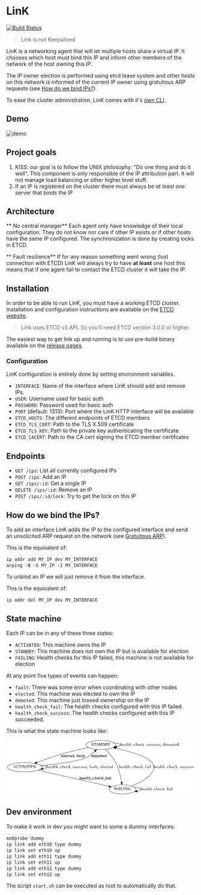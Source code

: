 # LinK
[![Build Status](https://travis-ci.org/Scalingo/link.svg?branch=master)](https://travis-ci.org/Scalingo/link)

> Link is not Keepalived

LinK is a networking agent that will let multiple hosts share a virtual IP. It
chooses which host must bind this IP and inform other members of the
network of the host owning this IP.

The IP owner election is performed using etcd lease system and other hosts on
this network is informed of the current IP owner using gratuitous ARP
requests (see [How do we bind IPs?](#how-do-we-bind-the-ips)).

To ease the cluster administration, LinK comes with it's
[own CLI](https://github.com/Scalingo/link/tree/master/cmd/link-client/).


## Demo

![demo](https://raw.githubusercontent.com/Scalingo/link/master/media/demo.gif)

## Project goals

1. KISS: our goal is to follow the UNIX philosophy: "Do one thing and do it
   well". This component is only responsible of the IP attribution part. It
   will not manage load balancing or other higher level stuff.
1. If an IP is registered on the cluster there must always be *at least one*
   server that binds the IP

## Architecture

** No central manager** Each agent only have knowledge of their local
configuration. They do not know nor care if other IP exists or if other hosts
have the same IP configured. The synchronization is done by creating locks in
ETCD.

** Fault resilience** If for any reason something went wrong (lost connection
with ETCD) LinK will always try to have **at least** one host this means that
if one agent fail to contact the ETCD cluster it will take the IP.

## Installation

In order to be able to run LinK, you must have a working ETCD cluster.
Installation and configuration instructions are available on the [ETCD
website](https://coreos.com/etcd/docs/latest/getting-started-with-etcd.html).

> Link uses ETCD v3 API. So you'll need ETCD version 3.0.0 or higher.

The easiest way to get link up and running is to use pre-build binary available
on the [release pages](https://github.com/Scalingo/link/releases).

### Configuration

LinK configuration is entirely done by setting environment variables.

- `INTERFACE`: Name of the interface where LinK should add and remove IPs.
- `USER`: Username used for basic auth
- `PASSWORD`: Password used for basic auth
- `PORT` (default: 1313): Port where the LinK HTTP interface will be available
- `ETCD_HOSTS`: The different endpoints of ETCD members
- `ETCD_TLS_CERT`: Path to the TLS X.509 certificate
- `ETCD_TLS_KEY`: Path to the private key authenticating the certificate
- `ETCD_CACERT`: Path to the CA cert signing the ETCD member certifcates

## Endpoints

- `GET /ips`: List all currently configured IPs
- `POST /ips`: Add an IP
- `GET /ips/:id`: Get a single IP
- `DELETE /ips/:id`: Remove an IP
- `POST /ips/:id/lock`: Try to get the lock on this IP

## How do we bind the IPs?

To add an interface LinK adds the IP to the configured interface and send an
unsolicited ARP request on the network (see [Gratuitous
ARP](https://wiki.wireshark.org/Gratuitous_ARP)).

This is the equivalent of:

```shell
ip addr add MY_IP dev MY_INTERFACE
arping -B -S MY_IP -I MY_INTERFACE
```

To unbind an IP we will just remove it from the interface.

This is the equivalent of:

```shell
ip addr del MY_IP dev MY_INTERFACE
```

## State machine

Each IP can be in any of these three states:

- `ACTIVATED`: This machine owns the IP
- `STANDBY`: This machine does not own the IP but is available for election
- `FAILING`: Health checks for this IP failed, this machine is not available for election

At any point five types of events can happen:
- `fault`: There was some error when coordinating with other nodes
- `elected`: This machine was elected to own the IP
- `demoted`: This machine just loosed ownership on the IP
- `health_check_fail`: The health checks configured with this IP failed.
- `health_check_success`: The health checks configured with this IP succeeded.


This is what the state machine looks like:

![Sate Machine](./state_machine.png)


## Dev environment

To make it work in dev you might want to some a dummy interfaces:

```shell
modprobe dummy
ip link add eth10 type dummy
ip link set eth10 up
ip link add eth11 type dummy
ip link set eth11 up
ip link add eth12 type dummy
ip link set eth12 up
```

The script `start.sh` can be executed as root to automatically do that.
